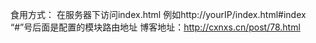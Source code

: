 食用方式：
在服务器下访问index.html
例如http://yourIP/index.html#index
“#”号后面是配置的模块路由地址
博客地址：http://cxnxs.cn/post/78.html
